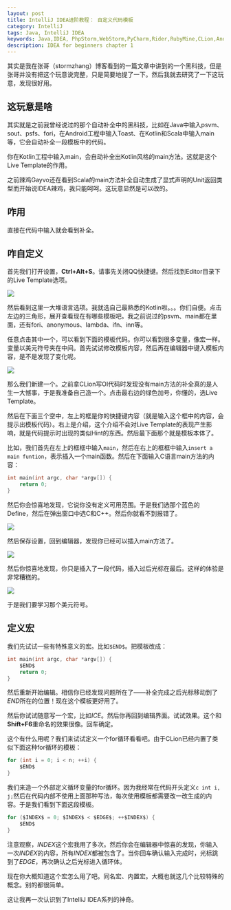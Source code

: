 ```yaml
---
layout: post
title: IntelliJ IDEA进阶教程： 自定义代码模板
category: IntelliJ
tags: Java, IntelliJ IDEA
keywords: Java,IDEA, PhpStorm,WebStorm,PyCharm,Rider,RubyMine,CLion,Android Studio
description: IDEA for beginners chapter 1
---
```


其实是我在张哥（stormzhang）博客看到的一篇文章中讲到的一个黑科技，但是张哥并没有把这个玩意说完整，只是简要地提了一下。然后我就去研究了一下这玩意，发现很好用。

## 这玩意是啥
其实就是之前我曾经说过的那个自动补全中的黑科技，比如在Java中输入psvm、sout、psfs、fori，在Android工程中输入Toast、在Kotlin和Scala中输入main等，它会自动补全一段模板中的代码。

你在Kotlin工程中输入main，会自动补全出Kotlin风格的main方法。这就是这个Live Template的作用。

之前辣鸡Gayvo还在看到Scala的main方法补全自动生成了显式声明的Unit返回类型而开始说IDEA辣鸡，我只能呵呵。这玩意显然是可以改的。

## 咋用
直接在代码中输入就会看到补全。

## 咋自定义
首先我们打开设置，**Ctrl+Alt+S**。请事先关闭QQ快捷键。然后找到Editor目录下的Live Template选项。

<p><img src="https://coding.net/u/ice1000/p/Images/git/raw/master/blog-img/old/java/idea5/0.png" align="center"></p>

然后看到这里一大堆语言选项。我就选自己最熟悉的Kotlin啦。。。你们自便。点击左边的三角形，展开查看现在有哪些模板吧。我之前说过的psvm、main都在里面，还有fori、anonymous、lambda、ifn、inn等。

任意点击其中一个，可以看到下面的模板代码。你可以看到很多变量，像宏一样。变量以美元符号夹在中间。首先试试修改模板内容，然后再在编辑器中键入模板内容，是不是发现了变化呢。

<p><img src="https://coding.net/u/ice1000/p/Images/git/raw/master/blog-img/old/java/idea5/1.png" align="center"></p>

那么我们新建一个。之前拿CLion写OI代码时发现没有main方法的补全真的是人生一大憾事，于是我准备自己造一个。点击最右边的绿色加号，你懂的，选Live Template。

然后在下面三个空中，左上的框是你的快捷键内容（就是输入这个框中的内容，会提示出模板代码）。右上是介绍，这个介绍不会对Live Template的表现产生影响，就是代码提示时出现的类似Hint的东西。然后最下面那个就是模板本体了。

比如，我们首先在左上的框框中输入```main```，然后在右上的框框中输入```insert a main funtion```，表示插入一个main函数。然后在下面输入C语言main方法的内容：

```c
int main(int argc, char *argv[]) {
	return 0;
}
```

然后你会惊喜地发现，它说你没有定义可用范围。于是我们选那个蓝色的Define，然后在弹出窗口中选C和C++。然后你就看不到报错了。

<p><img src="https://coding.net/u/ice1000/p/Images/git/raw/master/blog-img/old/java/idea5/2.png" align="center"></p>

然后保存设置，回到编辑器，发现你已经可以插入main方法了。

<p><img src="https://coding.net/u/ice1000/p/Images/git/raw/master/blog-img/old/java/idea5/3.png" align="center"></p>

然后你惊喜地发现，你只是插入了一段代码，插入过后光标在最后。这样的体验是非常糟糕的。

<p><img src="https://coding.net/u/ice1000/p/Images/git/raw/master/blog-img/old/java/idea5/4.png" align="center"></p>

于是我们要学习那个美元符号。

## 定义宏
我们先试试一些有特殊意义的宏。比如```$END$```。把模板改成：

```c
int main(int argc, char *argv[]) {
	$END$
	return 0;
}
```

然后重新开始编辑。相信你已经发现问题所在了——补全完成之后光标移动到了$END$所在的位置！现在这个模板更好用了。

然后你试试随意写一个宏，比如$ICE$。然后你再回到编辑界面。试试效果。这个和**Shift+F6**重命名的效果很像。回车确定。

这个有什么用呢？我们来试试定义一个for循环看看吧。由于CLion已经内置了类似下面这种for循环的模板：

```c
for (int i = 0; i < n; ++i) {
	$END$
}
```

我们来造一个外部定义循环变量的for循环。因为我经常在代码开头定义```c int i, j;```然后在代码内部不使用上面那种写法，每次使用模板都需要改一改生成的内容。于是我们看到下面这段模板。

```c
for ($INDEX$ = 0; $INDEX$ < $EDGE$; ++$INDEX$) {
	$END$
}
```

注意观察，$INDEX$这个宏我用了多次。然后你会在编辑器中惊喜的发现，你输入一次$INDEX$的内容，所有$INDEX$都被包含了。当你回车确认输入完成时，光标跳到了$EDGE$，再次确认之后光标进入循环体。

现在你大概知道这个宏怎么用了吧。同名宏、内置宏。大概也就这几个比较特殊的概念。别的都很简单。

这让我再一次认识到了IntelliJ IDEA系列的神奇。



